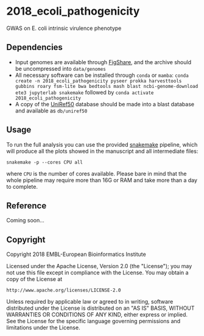 2018_ecoli_pathogenicity
===

GWAS on E. coli intrinsic virulence phenotype

Dependencies
------------

- Input genomes are available through [FigShare](https://figshare.com/articles/Escherichia_coli_pathogenicity_GWAS_input_genome_sequences/8866259), and the archive should be uncompressed into `data/genomes`
- All necessary software can be installed through `conda` or `mamba`: `conda create -n 2018_ecoli_pathogenicity pyseer prokka harvesttools gubbins roary fsm-lite bwa bedtools mash blast ncbi-genome-download ete3 jupyterlab snakemake` followed by `conda activate 2018_ecoli_pathogenicity`
- A copy of the [UniRef50](ftp://ftp.uniprot.org/pub/databases/uniprot/uniref/uniref50/) database should be made into a blast database and available as `db/uniref50`

Usage
-----

To run the full analysis you can use the provided [snakemake](https://snakemake.readthedocs.io/en/stable/) pipeline, which will produce all the plots showed in the manuscript and all intermediate files:

```
snakemake -p --cores CPU all 
```

where `CPU` is the number of cores available. Please bare in mind that the whole pipeline may require more than 16G or RAM and take more than a day to complete.

Reference
---------

Coming soon...

Copyright
---------

Copyright 2018 EMBL-European Bioinformatics Institute

Licensed under the Apache License, Version 2.0 (the "License");
you may not use this file except in compliance with the License.
You may obtain a copy of the License at

    http://www.apache.org/licenses/LICENSE-2.0

Unless required by applicable law or agreed to in writing, software
distributed under the License is distributed on an "AS IS" BASIS,
WITHOUT WARRANTIES OR CONDITIONS OF ANY KIND, either express or implied.
See the License for the specific language governing permissions and
limitations under the License.

